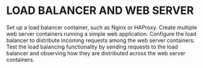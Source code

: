 # LOAD BALANCER AND WEB SERVER

Set up a load balancer container, such as Nginx or HAProxy.
Create multiple web server containers running a simple web application.
Configure the load balancer to distribute incoming requests among the web server containers.
Test the load balancing functionality by sending requests to the load balancer and observing how they are distributed across the web server containers.